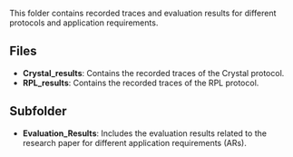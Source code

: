 This folder contains recorded traces and evaluation results for different protocols and application requirements.

## Files

- **Crystal_results**: Contains the recorded traces of the Crystal protocol.
- **RPL_results**: Contains the recorded traces of the RPL protocol.

## Subfolder

- **Evaluation_Results**: Includes the evaluation results related to the research paper for different application requirements (ARs).
